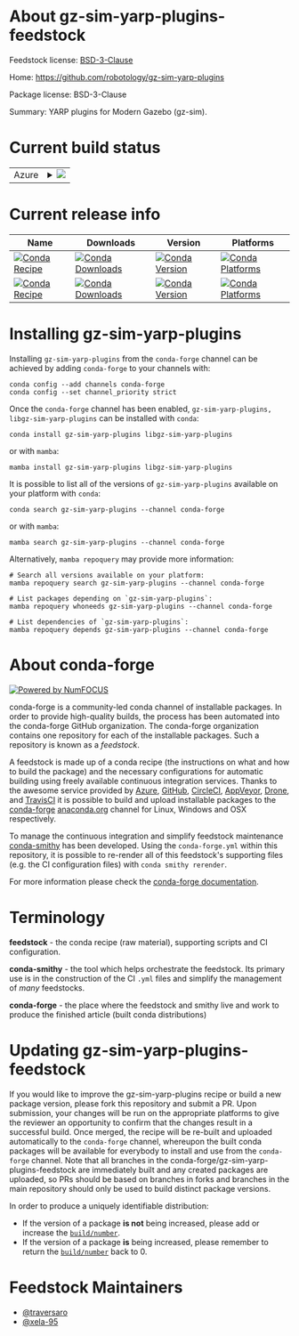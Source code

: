 About gz-sim-yarp-plugins-feedstock
===================================

Feedstock license: [BSD-3-Clause](https://github.com/conda-forge/gz-sim-yarp-plugins-feedstock/blob/main/LICENSE.txt)

Home: https://github.com/robotology/gz-sim-yarp-plugins

Package license: BSD-3-Clause

Summary: YARP plugins for Modern Gazebo (gz-sim).

Current build status
====================


<table>
    
  <tr>
    <td>Azure</td>
    <td>
      <details>
        <summary>
          <a href="https://dev.azure.com/conda-forge/feedstock-builds/_build/latest?definitionId=22080&branchName=main">
            <img src="https://dev.azure.com/conda-forge/feedstock-builds/_apis/build/status/gz-sim-yarp-plugins-feedstock?branchName=main">
          </a>
        </summary>
        <table>
          <thead><tr><th>Variant</th><th>Status</th></tr></thead>
          <tbody><tr>
              <td>linux_64</td>
              <td>
                <a href="https://dev.azure.com/conda-forge/feedstock-builds/_build/latest?definitionId=22080&branchName=main">
                  <img src="https://dev.azure.com/conda-forge/feedstock-builds/_apis/build/status/gz-sim-yarp-plugins-feedstock?branchName=main&jobName=linux&configuration=linux%20linux_64_" alt="variant">
                </a>
              </td>
            </tr><tr>
              <td>osx_64</td>
              <td>
                <a href="https://dev.azure.com/conda-forge/feedstock-builds/_build/latest?definitionId=22080&branchName=main">
                  <img src="https://dev.azure.com/conda-forge/feedstock-builds/_apis/build/status/gz-sim-yarp-plugins-feedstock?branchName=main&jobName=osx&configuration=osx%20osx_64_" alt="variant">
                </a>
              </td>
            </tr><tr>
              <td>win_64</td>
              <td>
                <a href="https://dev.azure.com/conda-forge/feedstock-builds/_build/latest?definitionId=22080&branchName=main">
                  <img src="https://dev.azure.com/conda-forge/feedstock-builds/_apis/build/status/gz-sim-yarp-plugins-feedstock?branchName=main&jobName=win&configuration=win%20win_64_" alt="variant">
                </a>
              </td>
            </tr>
          </tbody>
        </table>
      </details>
    </td>
  </tr>
</table>

Current release info
====================

| Name | Downloads | Version | Platforms |
| --- | --- | --- | --- |
| [![Conda Recipe](https://img.shields.io/badge/recipe-gz--sim--yarp--plugins-green.svg)](https://anaconda.org/conda-forge/gz-sim-yarp-plugins) | [![Conda Downloads](https://img.shields.io/conda/dn/conda-forge/gz-sim-yarp-plugins.svg)](https://anaconda.org/conda-forge/gz-sim-yarp-plugins) | [![Conda Version](https://img.shields.io/conda/vn/conda-forge/gz-sim-yarp-plugins.svg)](https://anaconda.org/conda-forge/gz-sim-yarp-plugins) | [![Conda Platforms](https://img.shields.io/conda/pn/conda-forge/gz-sim-yarp-plugins.svg)](https://anaconda.org/conda-forge/gz-sim-yarp-plugins) |
| [![Conda Recipe](https://img.shields.io/badge/recipe-libgz--sim--yarp--plugins-green.svg)](https://anaconda.org/conda-forge/libgz-sim-yarp-plugins) | [![Conda Downloads](https://img.shields.io/conda/dn/conda-forge/libgz-sim-yarp-plugins.svg)](https://anaconda.org/conda-forge/libgz-sim-yarp-plugins) | [![Conda Version](https://img.shields.io/conda/vn/conda-forge/libgz-sim-yarp-plugins.svg)](https://anaconda.org/conda-forge/libgz-sim-yarp-plugins) | [![Conda Platforms](https://img.shields.io/conda/pn/conda-forge/libgz-sim-yarp-plugins.svg)](https://anaconda.org/conda-forge/libgz-sim-yarp-plugins) |

Installing gz-sim-yarp-plugins
==============================

Installing `gz-sim-yarp-plugins` from the `conda-forge` channel can be achieved by adding `conda-forge` to your channels with:

```
conda config --add channels conda-forge
conda config --set channel_priority strict
```

Once the `conda-forge` channel has been enabled, `gz-sim-yarp-plugins, libgz-sim-yarp-plugins` can be installed with `conda`:

```
conda install gz-sim-yarp-plugins libgz-sim-yarp-plugins
```

or with `mamba`:

```
mamba install gz-sim-yarp-plugins libgz-sim-yarp-plugins
```

It is possible to list all of the versions of `gz-sim-yarp-plugins` available on your platform with `conda`:

```
conda search gz-sim-yarp-plugins --channel conda-forge
```

or with `mamba`:

```
mamba search gz-sim-yarp-plugins --channel conda-forge
```

Alternatively, `mamba repoquery` may provide more information:

```
# Search all versions available on your platform:
mamba repoquery search gz-sim-yarp-plugins --channel conda-forge

# List packages depending on `gz-sim-yarp-plugins`:
mamba repoquery whoneeds gz-sim-yarp-plugins --channel conda-forge

# List dependencies of `gz-sim-yarp-plugins`:
mamba repoquery depends gz-sim-yarp-plugins --channel conda-forge
```


About conda-forge
=================

[![Powered by
NumFOCUS](https://img.shields.io/badge/powered%20by-NumFOCUS-orange.svg?style=flat&colorA=E1523D&colorB=007D8A)](https://numfocus.org)

conda-forge is a community-led conda channel of installable packages.
In order to provide high-quality builds, the process has been automated into the
conda-forge GitHub organization. The conda-forge organization contains one repository
for each of the installable packages. Such a repository is known as a *feedstock*.

A feedstock is made up of a conda recipe (the instructions on what and how to build
the package) and the necessary configurations for automatic building using freely
available continuous integration services. Thanks to the awesome service provided by
[Azure](https://azure.microsoft.com/en-us/services/devops/), [GitHub](https://github.com/),
[CircleCI](https://circleci.com/), [AppVeyor](https://www.appveyor.com/),
[Drone](https://cloud.drone.io/welcome), and [TravisCI](https://travis-ci.com/)
it is possible to build and upload installable packages to the
[conda-forge](https://anaconda.org/conda-forge) [anaconda.org](https://anaconda.org/)
channel for Linux, Windows and OSX respectively.

To manage the continuous integration and simplify feedstock maintenance
[conda-smithy](https://github.com/conda-forge/conda-smithy) has been developed.
Using the ``conda-forge.yml`` within this repository, it is possible to re-render all of
this feedstock's supporting files (e.g. the CI configuration files) with ``conda smithy rerender``.

For more information please check the [conda-forge documentation](https://conda-forge.org/docs/).

Terminology
===========

**feedstock** - the conda recipe (raw material), supporting scripts and CI configuration.

**conda-smithy** - the tool which helps orchestrate the feedstock.
                   Its primary use is in the construction of the CI ``.yml`` files
                   and simplify the management of *many* feedstocks.

**conda-forge** - the place where the feedstock and smithy live and work to
                  produce the finished article (built conda distributions)


Updating gz-sim-yarp-plugins-feedstock
======================================

If you would like to improve the gz-sim-yarp-plugins recipe or build a new
package version, please fork this repository and submit a PR. Upon submission,
your changes will be run on the appropriate platforms to give the reviewer an
opportunity to confirm that the changes result in a successful build. Once
merged, the recipe will be re-built and uploaded automatically to the
`conda-forge` channel, whereupon the built conda packages will be available for
everybody to install and use from the `conda-forge` channel.
Note that all branches in the conda-forge/gz-sim-yarp-plugins-feedstock are
immediately built and any created packages are uploaded, so PRs should be based
on branches in forks and branches in the main repository should only be used to
build distinct package versions.

In order to produce a uniquely identifiable distribution:
 * If the version of a package **is not** being increased, please add or increase
   the [``build/number``](https://docs.conda.io/projects/conda-build/en/latest/resources/define-metadata.html#build-number-and-string).
 * If the version of a package **is** being increased, please remember to return
   the [``build/number``](https://docs.conda.io/projects/conda-build/en/latest/resources/define-metadata.html#build-number-and-string)
   back to 0.

Feedstock Maintainers
=====================

* [@traversaro](https://github.com/traversaro/)
* [@xela-95](https://github.com/xela-95/)


<!-- dummy commit to enable rerendering -->

